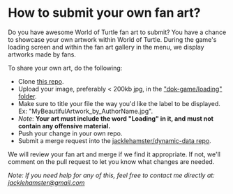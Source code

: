 # How to submit your own fan art?

Do you have awesome World of Turtle fan art to submit?
You have a chance to showcase your own artwork within World of Turtle.
During the game's loading screen and within the fan art gallery in the menu, we display artworks made by fans.

To share your own art, do the following:
- Clone [this repo](https://github.com/jacklehamster/dynamic-data).
- Upload your image, preferably < 200kb jpg, in the ["dok-game/loading" folder](https://github.com/jacklehamster/dynamic-data/tree/main/dok-game/loading).
- Make sure to title your file the way you'd like the label to be displayed. Ex: "MyBeautifulArtwork_by_AuthorName.jpg".
- *Note*: **Your art must include the word "Loading" in it, and must not contain any offensive material.**
- Push your change in your own repo.
- Submit a merge request into the [jacklehamster/dynamic-data repo](https://github.com/jacklehamster/dynamic-data).

We will review your fan art and merge if we find it appropriate. If not, we'll comment on the pull request to let you know what changes are needed.

*Note: If you need help for any of this, feel free to contact me directly at: jacklehamster@gmail.com*
